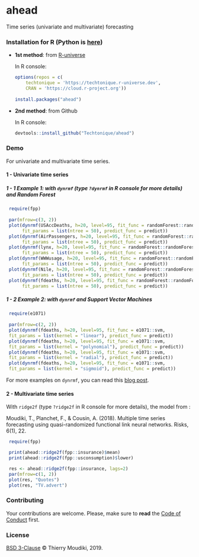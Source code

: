 
# ahead

Time series (univariate and multivariate) forecasting


### Installation for R (Python is [here](https://github.com/Techtonique/ahead_python))

- __1st method__: from [R-universe](https://ropensci.org/r-universe/)

    In R console:
    
    ```R
    options(repos = c(
        techtonique = 'https://techtonique.r-universe.dev',
        CRAN = 'https://cloud.r-project.org'))
        
    install.packages("ahead")
    ```

- __2nd method__: from Github

    In R console:
    
    ```R
    devtools::install_github("Techtonique/ahead")
    ```

### Demo

For univariate and multivariate time series.

#### 1 - Univariate time series 

##### 1 - 1 Example 1: with `dynrmf` (type `?dynrmf` in R console for more details) and Random Forest

```R
 require(fpp)
 
 par(mfrow=c(3, 2))
 plot(dynrmf(USAccDeaths, h=20, level=95, fit_func = randomForest::randomForest,
      fit_params = list(ntree = 50), predict_func = predict))
 plot(dynrmf(AirPassengers, h=20, level=95, fit_func = randomForest::randomForest,
      fit_params = list(ntree = 50), predict_func = predict))
 plot(dynrmf(lynx, h=20, level=95, fit_func = randomForest::randomForest,
      fit_params = list(ntree = 50), predict_func = predict))
 plot(dynrmf(WWWusage, h=20, level=95, fit_func = randomForest::randomForest,
      fit_params = list(ntree = 50), predict_func = predict))
 plot(dynrmf(Nile, h=20, level=95, fit_func = randomForest::randomForest,
      fit_params = list(ntree = 50), predict_func = predict))
 plot(dynrmf(fdeaths, h=20, level=95, fit_func = randomForest::randomForest,
      fit_params = list(ntree = 50), predict_func = predict))
```      


##### 1 - 2 Example 2:  with `dynrmf` and Support Vector Machines

```R
 require(e1071)
 
 par(mfrow=c(2, 2))
 plot(dynrmf(fdeaths, h=20, level=95, fit_func = e1071::svm,
 fit_params = list(kernel = "linear"), predict_func = predict))
 plot(dynrmf(fdeaths, h=20, level=95, fit_func = e1071::svm,
 fit_params = list(kernel = "polynomial"), predict_func = predict))
 plot(dynrmf(fdeaths, h=20, level=95, fit_func = e1071::svm,
 fit_params = list(kernel = "radial"), predict_func = predict))
 plot(dynrmf(fdeaths, h=20, level=95, fit_func = e1071::svm,
 fit_params = list(kernel = "sigmoid"), predict_func = predict))
```

For more examples on `dynrmf`, you can read this  [blog post](https://thierrymoudiki.github.io/blog/2021/12/20/r/forecasting/ahead-more-examples).

#### 2 - Multivariate time series

With `ridge2f` (type `?ridge2f` in R console for more details), the model from : 

 Moudiki, T., Planchet, F., & Cousin, A. (2018).
 Multiple time series forecasting using quasi-randomized
 functional link neural networks. Risks, 6(1), 22.

```R
 require(fpp)

 print(ahead::ridge2f(fpp::insurance)$mean)
 print(ahead::ridge2f(fpp::usconsumption)$lower)

 res <- ahead::ridge2f(fpp::insurance, lags=2)
 par(mfrow=c(1, 2))
 plot(res, "Quotes")
 plot(res, "TV.advert")
```

### Contributing

Your contributions are welcome. Please, make sure to __read__ the [Code of Conduct](CONTRIBUTING.md) first.


### License

[BSD 3-Clause](LICENSE) © Thierry Moudiki, 2019. 

